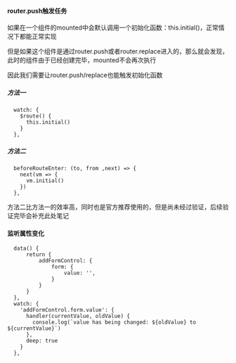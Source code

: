 #### router.push触发任务
如果在一个组件的mounted中会默认调用一个初始化函数：this.initial()，正常情况下都能正常实现

但是如果这个组件是通过router.push或者router.replace进入的，那么就会发现，此时的组件由于已经创建完毕，mounted不会再次执行

因此我们需要让router.push/replace也能触发初始化函数

##### 方法一
```vue
  watch: {
    $route() {
      this.initial()
    }
  },
```

##### 方法二
```vue
  beforeRouteEnter: (to, from ,next) => {
    next(vm => {
      vm.initial()
    })
  },
```

方法二比方法一的效率高，同时也是官方推荐使用的，但是尚未经过验证，后续验证完毕会补充此处笔记

#### 监听属性变化

```Vue
  data() {
      return {
          addFormControl: {
              form: {
                  value: '',
              }
          }
      }
  },
  watch: {
    'addFormControl.form.value': {
      handler(currentValue, oldValue) {
        console.log(`value has being changed: ${oldValue} to ${currentValue}`)
      },
      deep: true
    }
  },
```